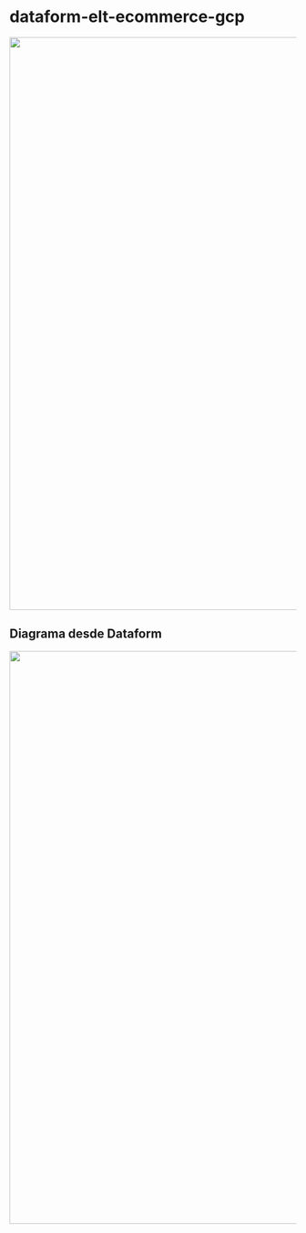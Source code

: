 # dataform-elt-ecommerce-gcp

<img width="1005" src="https://user-images.githubusercontent.com/2066453/212448197-609098dc-98e8-4603-babe-6fe32adf6099.png">

## Diagrama desde Dataform

<img width="1005" src="https://user-images.githubusercontent.com/2066453/212448490-19471b0a-5b98-4b8c-8ba2-0dd7e1a2dd03.png">
